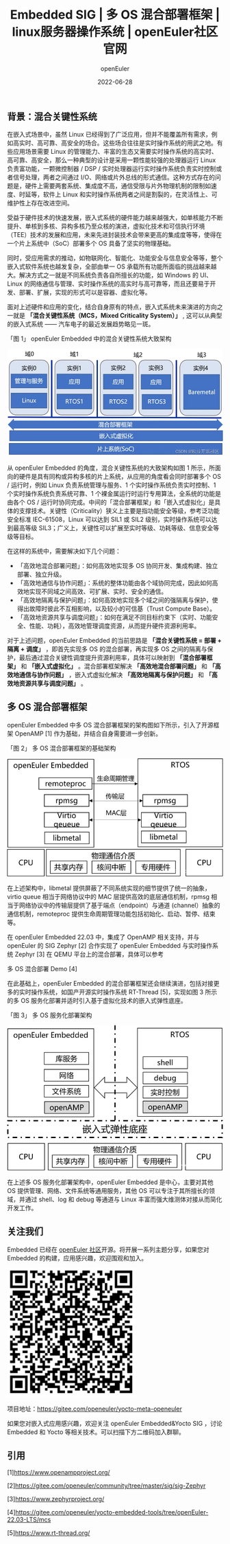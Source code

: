 ﻿---
title: Embedded SIG | 多 OS 混合部署框架 | linux服务器操作系统 | openEuler社区官网
date: 2022-06-28
category: blog
tags:
  - Embedded
  - 嵌入式
archives: 2022-06
author:
  - openEuler
summary: 在嵌入式场景中，虽然 Linux 已经得到了广泛应用，但并不能覆盖所有需求，例如高实时、高可靠、高安全的场合。这些场合往往是实时操作系统的用武之地。结合自身原有的特点，嵌入式系统未来演进的方向之一就是……
---

## 背景：混合关键性系统

在嵌入式场景中，虽然 Linux 已经得到了广泛应用，但并不能覆盖所有需求，例如高实时、高可靠、高安全的场合。这些场合往往是实时操作系统的用武之地。有些应用场景需要 Linux 的管理能力、丰富的生态又需要实时操作系统的高实时、高可靠、高安全，那么一种典型的设计是采用一颗性能较强的处理器运行 Linux 负责富功能，一颗微控制器 / DSP / 实时处理器运行实时操作系统负责实时控制或者信号处理，两者之间通过 I/O、网络或片外总线的形式通信。这种方式存在的问题是，硬件上需要两套系统、集成度不高，通信受限与片外物理机制的限制如速度、时延等，软件上 Linux 和实时操作系统两者之间是割裂的，在灵活性上、可维护性上存在改进空间。

受益于硬件技术的快速发展，嵌入式系统的硬件能力越来越强大，如单核能力不断提升、单核到多核、异构多核乃至众核的演进，虚拟化技术和可信执行环境（TEE）技术的发展和应用，未来先进封装技术会带来更高的集成度等等，使得在一个片上系统中（SoC）部署多个 OS 具备了坚实的物理基础。

同时，受应用需求的推动，如物联网化、智能化、功能安全与信息安全等等，整个嵌入式软件系统也越发复杂，全部由单一 OS 承载所有功能所面临的挑战越来越大。解决方式之一就是不同系统负责各自所擅长的功能，如 Windows 的 UI、Linux 的网络通信与管理、实时操作系统的高实时与高可靠等，而且还要易于开发、部署、扩展，实现的形式可以是容器、虚拟化等。

面对上述硬件和应用的变化，结合自身原有的特点，嵌入式系统未来演进的方向之一就是 **「混合关键性系统（MCS，Mixed Criticality System）」** , 这可以从典型的嵌入式系统 —— 汽车电子的最近发展趋势略见一斑。

「图 1」
openEuler Embedded 中的混合关键性系统大致架构

<img src="./e01.png">

从 openEuler Embedded 的角度，混合关键性系统的大致架构如图 1 所示，所面向的硬件是具有同构或异构多核的片上系统，从应用的角度看会同时部署多个 OS / 运行时，例如 Linux 负责系统管理与服务、1 个实时操作系统负责实时控制、1 个实时操作系统负责系统可靠、1 个裸金属运行时运行专用算法，全系统的功能是由各个 OS / 运行时协同完成。中间的「混合部署框架」和「嵌入式虚拟化」是具体的支撑技术。关键性（Criticality）狭义上主要是指功能安全等级，参考泛功能安全标准 IEC-61508，Linux 可以达到 SIL1 或 SIL2 级别，实时操作系统可以达到最高等级 SIL3；广义上，关键性可以扩展至实时等级、功耗等级、信息安全等级等目标。

在这样的系统中，需要解决如下几个问题：

- 「高效地混合部署问题」：如何高效地实现多 OS 协同开发、集成构建、独立部署、独立升级。
- 「高效地通信与协作问题」：系统的整体功能由各个域协同完成，因此如何高效地实现不同域之间高效、可扩展、实时、安全的通信。
- 「高效地隔离与保护问题」：如何高效地实现多个域之间的强隔离与保护，使得出故障时彼此不互相影响，以及较小的可信基（Trust Compute
  Base）。
- 「高效地资源共享与调度问题」：如何在满足不同目标约束下（实时、功能安全、性能、功耗），高效地管理调度资源，从而提升硬件资源利用率。

对于上述问题，openEuler Embedded 的当前思路是 **「混合关键性系统 = 部署 + 隔离 + 调度」** ，即首先实现多 OS 的混合部署，再实现多 OS 之间的隔离与保护，最后通过混合关键性调度提升资源利用率，具体可以映射到 **「混合部署框架」** 和 **「嵌入式虚拟化」** 。混合部署框架解决 **「高效地混合部署问题」** 和 **「高效地通信与协作问题」** ，嵌入式虚拟化解决 **「高效地隔离与保护问题」** 和 **「高效地资源共享与调度问题」** 。

## 多 OS 混合部署框架

openEuler Embedded 中多 OS 混合部署框架的架构图如下所示，引入了开源框架 OpenAMP [1] 作为基础，并结合自身需要进一步创新。

「图 2」
多 OS 混合部署框架的基础架构

<img src="./e02.png">

在上述架构中，libmetal 提供屏蔽了不同系统实现的细节提供了统一的抽象，virtio queue 相当于网络协议中的 MAC 层提供高效的底层通信机制，rpmsg 相当于网络协议中的传输层提供了基于端点（endpoint）与通道 (channel）抽象的通信机制，remoteproc 提供生命周期管理功能包括初始化、启动、暂停、结束等。

在 openEuler Embedded 22.03 中，集成了 OpenAMP 相关支持，并与 openEuler 的 SIG Zephyr [2] 合作实现了 openEuler Embedded 与实时操作系统 Zephyr [3] 在 QEMU 平台上的混合部署，具体可以参考

多 OS 混合部署 Demo [4]

在此基础上，openEuler Embedded 的混合部署框架还会继续演进，包括对接更多的实时操作系统，如国产开源实时操作系统 RT-Thread [5]，实现如图 3 所示的多 OS 服务化部署并适时引入基于虚拟化技术的嵌入式弹性底座。

「图 3」 多 OS 服务化部署架构

<img src="./e03.png">

在上述多 OS 服务化部署架构中，openEuler Embedded 是中心，主要对其他 OS 提供管理、网络、文件系统等通用服务，其他 OS 可以专注于其所擅长的领域，并通过 shell、log 和 debug 等通道与 Linux 丰富而强大维测体对接从而简化开发工作。

## 关注我们

Embedded 已经在 [openEuler 社区](https://openeuler.org)开源。将开展一系列主题分享，如果您对 Embedded 的构建，应用感兴趣，欢迎围观和加入。

<img src="./e04.png" width="300">

项目地址：<https://gitee.com/openeuler/yocto-meta-openeuler>

如果您对嵌入式应用感兴趣，欢迎关注 openEuler Embedded&Yocto SIG ，讨论 Embedded 和 Yocto 等相关技术。可以扫描下方二维码加入群聊。

## 引用

[1]<https://www.openampproject.org/>

[2]<https://gitee.com/openeuler/community/tree/master/sig/sig-Zephyr>

[3]<https://www.zephyrproject.org/>

[4]<https://gitee.com/openeuler/yocto-embedded-tools/tree/openEuler-22.03-LTS/mcs>

[5]<https://www.rt-thread.org/>
